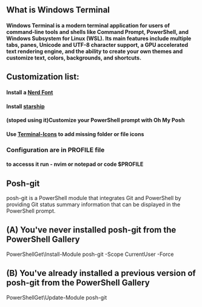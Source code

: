## What is Windows Terminal
#### Windows Terminal is a modern terminal application for users of command-line tools and shells like Command Prompt, PowerShell, and Windows Subsystem for Linux (WSL). Its main features include multiple tabs, panes, Unicode and UTF-8 character support, a GPU accelerated text rendering engine, and the ability to create your own themes and customize text, colors, backgrounds, and shortcuts.


## Customization list:
#### Install a [Nerd Font](https://www.nerdfonts.com/)
#### Install [starship](https://starship.rs/)
#### (stoped using it)Customize your PowerShell prompt with Oh My Posh
#### Use [Terminal-Icons](https://github.com/devblackops/Terminal-Icons) to add missing folder or file icons


### Configuration are in PROFILE file
#### to accesss it run - nvim or notepad or code $PROFILE ####

## Posh-git
posh-git is a PowerShell module that integrates Git and PowerShell by providing Git status summary information that can be displayed in the PowerShell prompt.

## (A) You've never installed posh-git from the PowerShell Gallery
PowerShellGet\Install-Module posh-git -Scope CurrentUser -Force

## (B) You've already installed a previous version of posh-git from the PowerShell Gallery
PowerShellGet\Update-Module posh-git

